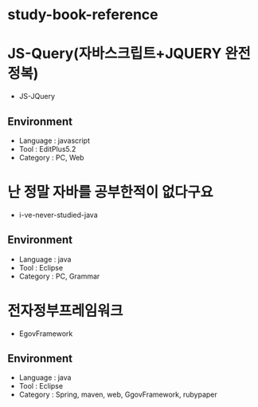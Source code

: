 # study-book-reference
# JS-Query(자바스크립트+JQUERY 완전정복)
- JS-JQuery
## Environment
- Language : javascript
- Tool : EditPlus5.2
- Category : PC, Web

# 난 정말 자바를 공부한적이 없다구요
- i-ve-never-studied-java
## Environment
- Language : java
- Tool : Eclipse
- Category : PC, Grammar

# 전자정부프레임워크
- EgovFramework
## Environment
- Language : java
- Tool : Eclipse
- Category : Spring, maven, web, GgovFramework, rubypaper
